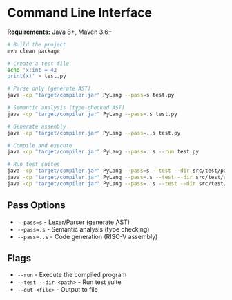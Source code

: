 # Command Line Interface

**Requirements:** Java 8+, Maven 3.6+

```bash
# Build the project
mvn clean package

# Create a test file
echo 'x:int = 42
print(x)' > test.py

# Parse only (generate AST)
java -cp "target/compiler.jar" PyLang --pass=s test.py

# Semantic analysis (type-checked AST)
java -cp "target/compiler.jar" PyLang --pass=.s test.py

# Generate assembly
java -cp "target/compiler.jar" PyLang --pass=..s test.py

# Compile and execute
java -cp "target/compiler.jar" PyLang --pass=..s --run test.py

# Run test suites
java -cp "target/compiler.jar" PyLang --pass=s --test --dir src/test/parser/
java -cp "target/compiler.jar" PyLang --pass=.s --test --dir src/test/analyzer/
java -cp "target/compiler.jar" PyLang --pass=..s --test --dir src/test/codegen/
```

## Pass Options

- `--pass=s` - Lexer/Parser (generate AST)
- `--pass=.s` - Semantic analysis (type checking)
- `--pass=..s` - Code generation (RISC-V assembly)

## Flags

- `--run` - Execute the compiled program
- `--test --dir <path>` - Run test suite
- `--out <file>` - Output to file
